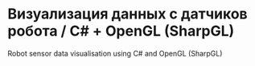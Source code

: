 # Визуализация данных с датчиков робота / С# + OpenGL (SharpGL)
Robot sensor data visualisation using C# and OpenGL (SharpGL)

